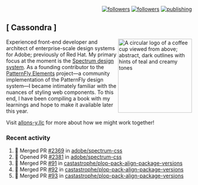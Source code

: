 <p align="right"><a rel="me" href="https://front-end.social/@castastrophe">
    <img alt="followers" title="Follow me on Mastodon" src="https://img.shields.io/mastodon/follow/109297102751309835?domain=https%3A%2F%2Ffront-end.social&label=Follow&logo=mastodon&logoColor=white&style=for-the-badge&labelColor=008080&color=006969"/></a>
  <a href="https://codepen.io/castastrophe/">
    <img alt="followers" title="Follow me on CodePen" src="https://img.shields.io/badge/16-1?color=640464&labelColor=7c007c&style=for-the-badge&logo=codepen&label=Follow"/></a>
<a href="https://castastrophe.medium.com/">
    <img alt="publishing" title="View articles on Medium" src="https://img.shields.io/badge/107-1?color=666&labelColor=444&label=subscribe&logo=medium&logoColor=white&style=for-the-badge"/></a>
</p>

## [&nbsp;Cassondra&nbsp;]

<img align="right" src="https://github-production-user-asset-6210df.s3.amazonaws.com/1840295/253016758-ba468774-1cd3-42c2-8f43-947b5eeb5edf.png" height="200" alt="A circular logo of a coffee cup viewed from above; abstract, dark outlines with hints of teal and creamy tones">

Experienced front-end developer and architect of enterprise-scale design systems for Adobe; previously of Red Hat. My primary focus at the moment is the [Spectrum design system](https://github.com/adobe/spectrum-css). As a founding contributor to the [PatternFly&nbsp;Elements](https://github.com/patternfly/patternfly-elements) project&mdash;a community implementation of the PatternFly design system&mdash;I became intimately familiar with the nuances of styling web components. To this end, I have been compiling a book with my learnings and hope to make it available later this year.

Visit [allons-y.llc](http://allons-y.llc/) for more about how we might work together!

### Recent activity

<!--START_SECTION:activity-->
1. 🎉 Merged PR [#2369](https://github.com/adobe/spectrum-css/pull/2369) in [adobe/spectrum-css](https://github.com/adobe/spectrum-css)
2. 💪 Opened PR [#2381](https://github.com/adobe/spectrum-css/pull/2381) in [adobe/spectrum-css](https://github.com/adobe/spectrum-css)
3. 🎉 Merged PR [#91](https://github.com/castastrophe/plop-pack-align-package-versions/pull/91) in [castastrophe/plop-pack-align-package-versions](https://github.com/castastrophe/plop-pack-align-package-versions)
4. 🎉 Merged PR [#92](https://github.com/castastrophe/plop-pack-align-package-versions/pull/92) in [castastrophe/plop-pack-align-package-versions](https://github.com/castastrophe/plop-pack-align-package-versions)
5. 🎉 Merged PR [#93](https://github.com/castastrophe/plop-pack-align-package-versions/pull/93) in [castastrophe/plop-pack-align-package-versions](https://github.com/castastrophe/plop-pack-align-package-versions)
<!--END_SECTION:activity-->
